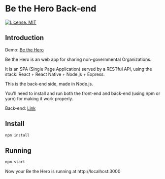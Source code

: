 # Be the Hero Back-end

[![License: MIT](https://img.shields.io/badge/License-MIT-yellow.svg)](https://opensource.org/licenses/MIT)

## Introduction

Demo: [Be the Hero](https://seu-cantinho.web.app/)

Be the Hero is an web app for sharing non-governmental Organizations.

It is an SPA (Single Page Application) served by a RESTful API, using the stack: React + React Native + Node.js + Express.

This is the back-end side, made in Node.js.

You'll need to install and run both the front-end and back-end (using npm or yarn) for making it work properly.

Back-end: [Link](https://github.com/pedrorfigueiredo/be-the-hero-back-end)

## Install

```sh
npm install
```

## Running

```sh
npm start
```

Now your Be the Hero is running at http://localhost:3000
